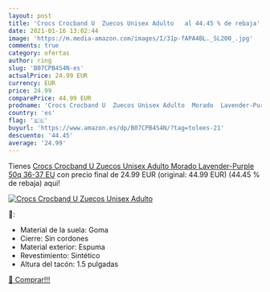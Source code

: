 ```yaml
---
layout: post
title: 'Crocs Crocband U  Zuecos Unisex Adulto   al 44.45 % de rebaja'
date: 2021-01-16 13:02:44
image: 'https://m.media-amazon.com/images/I/31p-fAPA4BL._SL200_.jpg'
comments: true
category: ofertas
author: ring
slug: 'B07CPB4S4N-es'
actualPrice: 24.99 EUR
currency: EUR
price: 24.99
comparePrice: 44.99 EUR
prodname: 'Crocs Crocband U  Zuecos Unisex Adulto  Morado  Lavender-Purple 50q   36-37 EU'
country: 'es'
flag: '🇪🇸'
buyurl: 'https://www.amazon.es/dp/B07CPB4S4N/?tag=tolees-21'
descuento: '44.45'
average: '24.99'
---
```


Tienes [Crocs Crocband U  Zuecos Unisex Adulto  Morado  Lavender-Purple 50q   36-37 EU](https://www.amazon.es/dp/B07CPB4S4N/?tag=tolees-21) con precio final de  24.99 EUR (original: 44.99 EUR) (44.45 %  de rebaja) aqui!

[![Crocs Crocband U  Zuecos Unisex Adulto  ](https://m.media-amazon.com/images/I/31p-fAPA4BL._SL200_.jpg)](https://www.amazon.es/dp/B07CPB4S4N/?tag=tolees-21)

🔎:

- Material de la suela: Goma
- Cierre: Sin cordones
- Material exterior: Espuma
- Revestimiento: Sintético
- Altura del tacón: 1.5 pulgadas

[🛒 Comprar!!!](https://www.amazon.es/dp/B07CPB4S4N/?tag=tolees-21)
